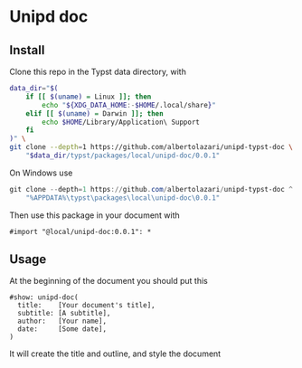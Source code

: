 # Unipd doc
## Install
Clone this repo in the Typst data directory, with
```bash
data_dir="$(
    if [[ $(uname) = Linux ]]; then
        echo "${XDG_DATA_HOME:-$HOME/.local/share}"
    elif [[ $(uname) = Darwin ]]; then
        echo $HOME/Library/Application\ Support
    fi
)" \
git clone --depth=1 https://github.com/albertolazari/unipd-typst-doc \
    "$data_dir/typst/packages/local/unipd-doc/0.0.1"
```

On Windows use
```powershell
git clone --depth=1 https://github.com/albertolazari/unipd-typst-doc ^
    "%APPDATA%\typst\packages\local\unipd-doc\0.0.1"
```

Then use this package in your document with
```typst
#import "@local/unipd-doc:0.0.1": *
```

## Usage
At the beginning of the document you should put this
```typst
#show: unipd-doc(
  title:    [Your document's title],
  subtitle: [A subtitle],
  author:   [Your name],
  date:     [Some date],
)
```

It will create the title and outline, and style the document
